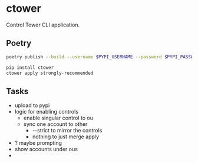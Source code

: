 # ctower
Control Tower CLI application.

## Poetry
```bash
poetry publish --build --username $PYPI_USERNAME --password $PYPI_PASSWORD
```

```bash
pip install ctower
ctower apply strongly-recommended
```

## Tasks
- upload to pypi
- logic for enabling controls
    - enable singular control to ou
    - sync one account to other
        - --strict to mirror the controls
        - nothing to just merge apply 
- ? maybe prompting
- show accounts under ous
- 